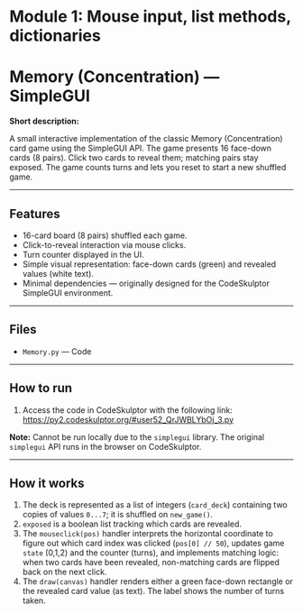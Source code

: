 # **Module 1: Mouse input, list methods, dictionaries**

# Memory (Concentration) — SimpleGUI

**Short description:**  

A small interactive implementation of the classic Memory (Concentration) card game using the SimpleGUI API. The game presents 16 face-down cards (8 pairs). Click two cards to reveal them; matching pairs stay exposed. The game counts turns and lets you reset to start a new shuffled game.

---

## Features
- 16-card board (8 pairs) shuffled each game.  
- Click-to-reveal interaction via mouse clicks.  
- Turn counter displayed in the UI.  
- Simple visual representation: face-down cards (green) and revealed values (white text).  
- Minimal dependencies — originally designed for the CodeSkulptor SimpleGUI environment.

---

## Files
- `Memory.py` — Code

---

## How to run

1. Access the code in CodeSkulptor with the following link: https://py2.codeskulptor.org/#user52_QrJWBLYbOj_3.py

**Note:** Cannot be run locally due to the `simplegui` library. The original `simplegui` API runs in the browser on CodeSkulptor.

---

## How it works

1. The deck is represented as a list of integers (`card_deck`) containing two copies of values `0...7`; it is shuffled on `new_game()`.
2. `exposed` is a boolean list tracking which cards are revealed.
3. The `mouseclick(pos)` handler interprets the horizontal coordinate to figure out which card index was clicked (`pos[0] // 50`), updates game `state` (0,1,2) and the counter (turns), and implements matching logic: when two cards have been revealed, non-matching cards are flipped back on the next click.
4. The `draw(canvas)` handler renders either a green face-down rectangle or the revealed card value (as text). The label shows the number of turns taken.
